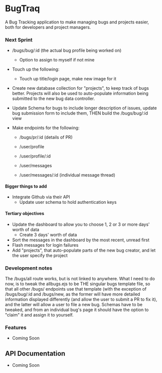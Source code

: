 # BugTraq

A Bug Tracking application to make managing bugs and projects easier, both for developers and project managers.

### Next Sprint

+ /bugs/bug/:id (the actual bug profile being worked on)
    + Option to assign to myself if not mine 

+ Touch up the following:
    + Touch up title/login page, make new image for it

+ Create new database collection for "projects", to keep track of bugs better. Projects will also be used to auto-populate information being submitted to the new bug data controller.

+ Update Schema for bugs to include longer description of issues, update bug submission form to include them, THEN build the /bugs/bug/:id view

+ Make endpoints for the following:
    + /bugs/pr/:id (details of PR)

    + /user/profile
    + /user/profile/:id
    + /user/messages
    + /user/messages/:id (individual message thread)

#### Bigger things to add

+ Integrate Github via their API
    + Update user schema to hold authentication keys

#### Tertiary objectives

+ Update the dashboard to allow you to choose 1, 2 or 3 or more days' worth of data
    + Create 3 days' worth of data
+ Sort the messages in the dashboard by the most recent, unread first
+ Flash messages for login failures
+ Add "projects", that auto-populate parts of the new bug creator, and let the user specify the project

### Development notes

The /bugs/all route works, but is not linked to anywhere. What I need to do now, is to tweak the allbugs.ejs to be THE singular bugs template file, so that all other /bugs/ endpoints use that template (with the exception of /bugs/bug/:id and /bugs/new, as the former will have more detailed information displayed differently (and allow the user to submit a PR to fix it), and the latter will allow a user to file a new bug. Schemas have to be tweaked, and from an individual bug's page it should have the option to "claim" it and assign it to yourself.

### Features

+ Coming Soon

## API Documentation

+ Coming Soon
